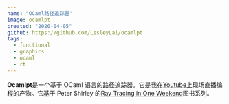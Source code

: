 ```yaml
---
name: "OCaml路径追踪器"
image: ocamlpt
created: "2020-04-05"
github: https://github.com/LesleyLai/ocamlpt
tags:
  - functional
  - graphics
  - ocaml
  - rt
---
```


**Ocamlpt**是一个基于 OCaml 语言的路径追踪器。它是我在[Youtube](https://www.youtube.com/playlist?list=PLlw1FcLpWd42vMLPlR3K7iq-CuCtkZr8o)上现场直播编程的产物。它基于 Peter Shirley 的[Ray Tracing in One Weekend](https://raytracing.github.io/books/RayTracingInOneWeekend.html)图书系列。
